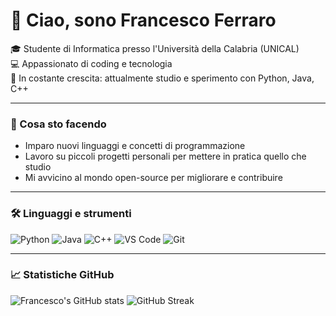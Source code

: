 # 👋 Ciao, sono Francesco Ferraro

🎓 Studente di Informatica presso l'Università della Calabria (UNICAL)  
💻 Appassionato di coding e tecnologia  
🧠 In costante crescita: attualmente studio e sperimento con Python, Java, C++

---

### 🚀 Cosa sto facendo
- Imparo nuovi linguaggi e concetti di programmazione
- Lavoro su piccoli progetti personali per mettere in pratica quello che studio
- Mi avvicino al mondo open-source per migliorare e contribuire

---

### 🛠️ Linguaggi e strumenti
![Python](https://img.shields.io/badge/Python-3776AB?logo=python&logoColor=white)
![Java](https://img.shields.io/badge/Java-007396?logo=java&logoColor=white)
![C++](https://img.shields.io/badge/C++-00599C?logo=c%2B%2B&logoColor=white)
![VS Code](https://img.shields.io/badge/VSCode-007ACC?logo=visual%20studio%20code&logoColor=white)
![Git](https://img.shields.io/badge/Git-F05032?logo=git&logoColor=white)

---

### 📈 Statistiche GitHub
![Francesco's GitHub stats](https://github-readme-stats.vercel.app/api?username=francescoferraro&show_icons=true&theme=radical)
![GitHub Streak](https://streak-stats.demolab.com?user=francescoferraro&theme=radical)
